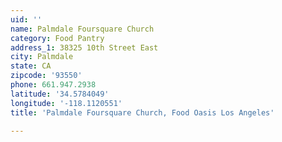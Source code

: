 ```yaml
---
uid: ''
name: Palmdale Foursquare Church
category: Food Pantry
address_1: 38325 10th Street East
city: Palmdale
state: CA
zipcode: '93550'
phone: 661.947.2938
latitude: '34.5784049'
longitude: '-118.1120551'
title: 'Palmdale Foursquare Church, Food Oasis Los Angeles'

---
```

